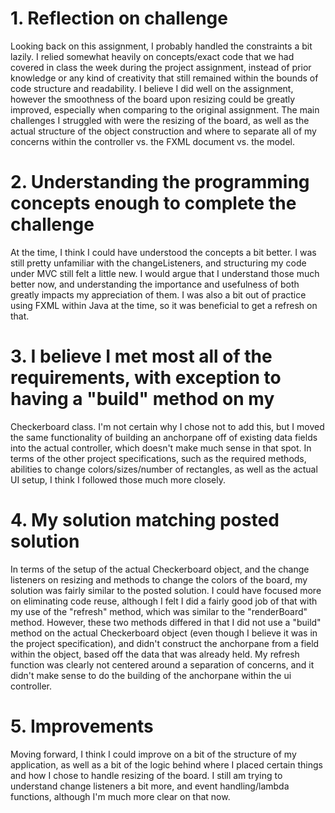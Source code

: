 # 1. Reflection on challenge
Looking back on this assignment, I probably handled the constraints a bit lazily. I relied somewhat
heavily on concepts/exact code that we had covered in class the week during the project assignment, instead of
prior knowledge or any kind of creativity that still remained within the bounds of code structure and
readability. I believe I did well on the assignment, however the smoothness of the board upon resizing
could be greatly improved, especially when comparing to the original assignment. The main challenges
I struggled with were the resizing of the board, as well as the actual structure of the object construction
and where to separate all of my concerns within the controller vs. the FXML document vs. the model.


# 2. Understanding the programming concepts enough to complete the challenge
At the time, I think I could have understood the concepts a bit better. I was still pretty unfamiliar
with the changeListeners, and structuring my code under MVC still felt a little new. I would argue that
I understand those much better now, and understanding the importance and usefulness of both greatly
impacts my appreciation of them. I was also a bit out of practice using FXML within Java at the time,
so it was beneficial to get a refresh on that.

# 3. I believe I met most all of the requirements, with exception to having a "build" method on my
Checkerboard class. I'm not certain why I chose not to add this, but I moved the same functionality
of building an anchorpane off of existing data fields into the actual controller, which doesn't make
much sense in that spot. In terms of the other project specifications, such as the required methods,
abilities to change colors/sizes/number of rectangles, as well as the actual UI setup, I think I followed
those much more closely.

# 4. My solution matching posted solution
In terms of the setup of the actual Checkerboard object, and the change listeners on resizing and methods to
change the colors of the board, my solution was fairly similar to the posted solution. I could have
focused more on eliminating code reuse, although I felt I did a fairly good job of that with my use of
the "refresh" method, which was similar to the "renderBoard" method. However, these two methods differed
in that I did not use a "build" method on the actual Checkerboard object (even though I believe it was 
in the project specification), and didn't construct the anchorpane from a field within the object, based
off the data that was already held. My refresh function was clearly not centered around a separation
of concerns, and it didn't make sense to do the building of the anchorpane within the ui controller.

# 5. Improvements
Moving forward, I think I could improve on a bit of the structure of my application, as well as a bit
of the logic behind where I placed certain things and how I chose to handle resizing of the board. 
I still am trying to understand change listeners a bit more, and event handling/lambda functions, although
I'm much more clear on that now. 
